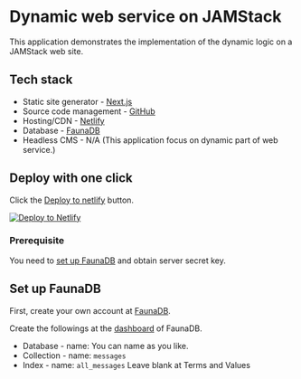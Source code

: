 # Dynamic web service on JAMStack

This application demonstrates the implementation of the dynamic logic on a JAMStack web site.

## Tech stack

- Static site generator - [Next.js](https://nextjs.org/)
- Source code management - [GitHub](https://github.com/)
- Hosting/CDN - [Netlify](https://www.netlify.com/)
- Database - [FaunaDB](https://fauna.com/)
- Headless CMS - N/A (This application focus on dynamic part of web service.)

## Deploy with one click

Click the [Deploy to netlify](https://app.netlify.com/start/deploy?repository=https://github.com/xiz-kak/dynamic-jamstack&stack=fauna) button.

[![Deploy to Netlify](https://www.netlify.com/img/deploy/button.svg)](https://app.netlify.com/start/deploy?repository=https://github.com/xiz-kak/dynamic-jamstack&stack=fauna)

### Prerequisite
You need to [set up FaunaDB](#set-up-faunadb) and obtain server secret key.

## Set up FaunaDB

First, create your own account at [FaunaDB](https://fauna.com/).

Create the followings at the [dashboard](https://dashboard.fauna.com/) of FaunaDB.

- Database - name: You can name as you like.
- Collection - name: `messages`
- Index - name: `all_messages` Leave blank at Terms and Values
